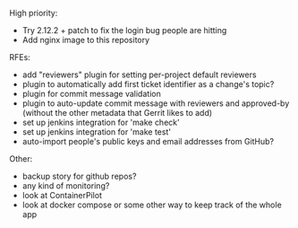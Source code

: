 High priority:
* Try 2.12.2 + patch to fix the login bug people are hitting
* Add nginx image to this repository

RFEs:
* add "reviewers" plugin for setting per-project default reviewers
* plugin to automatically add first ticket identifier as a change's topic?
* plugin for commit message validation
* plugin to auto-update commit message with reviewers and approved-by
  (without the other metadata that Gerrit likes to add)
* set up jenkins integration for 'make check'
* set up jenkins integration for 'make test'
* auto-import people's public keys and email addresses from GitHub?

Other:
* backup story for github repos?
* any kind of monitoring?
* look at ContainerPilot
* look at docker compose or some other way to keep track of the whole app
